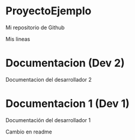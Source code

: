 # ProyectoEjemplo
Mi repositorio de Github

Mis lineas

# Documentacion (Dev 2)
Documentacion del desarrollador 2
# Documentacion 1 (Dev 1)
Documentación del desarrollador 1

Cambio en readme
